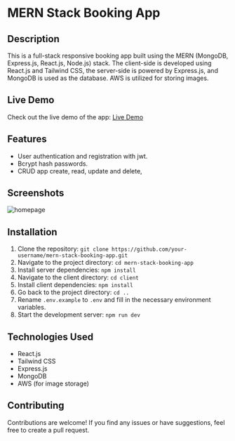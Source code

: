 # MERN Stack Booking App


## Description

This is a full-stack responsive booking app built using the MERN (MongoDB, Express.js, React.js, Node.js) stack. The client-side is developed using React.js and Tailwind CSS, the server-side is powered by Express.js, and MongoDB is used as the database. AWS is utilized for storing images.

## Live Demo

Check out the live demo of the app: [Live Demo](https://mern-app-booking.vercel.app/)

## Features

- User authentication and registration with jwt.
- Bcrypt hash passwords.
- CRUD app create, read, update and delete,

## Screenshots

![homepage](https://github.com/Erenakhan/Mern_Stack_Booking-App/assets/100142188/af84b4b3-f106-4d53-977e-40d67c166e41)


## Installation

1. Clone the repository: `git clone https://github.com/your-username/mern-stack-booking-app.git`
2. Navigate to the project directory: `cd mern-stack-booking-app`
3. Install server dependencies: `npm install`
4. Navigate to the client directory: `cd client`
5. Install client dependencies: `npm install`
6. Go back to the project directory: `cd ..`
7. Rename `.env.example` to `.env` and fill in the necessary environment variables.
8. Start the development server: `npm run dev`

## Technologies Used

- React.js
- Tailwind CSS
- Express.js
- MongoDB
- AWS (for image storage)

## Contributing

Contributions are welcome! If you find any issues or have suggestions, feel free to create a pull request.

